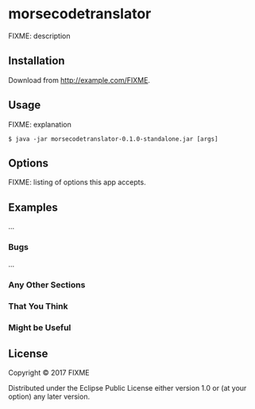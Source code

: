 # morsecodetranslator

FIXME: description

## Installation

Download from http://example.com/FIXME.

## Usage

FIXME: explanation

    $ java -jar morsecodetranslator-0.1.0-standalone.jar [args]

## Options

FIXME: listing of options this app accepts.

## Examples

...

### Bugs

...

### Any Other Sections
### That You Think
### Might be Useful

## License

Copyright © 2017 FIXME

Distributed under the Eclipse Public License either version 1.0 or (at
your option) any later version.

